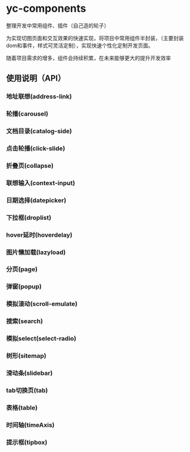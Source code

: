 # yc-components
整理开发中常用组件、插件（自己造的轮子）

为实现切图页面和交互效果的快速实现，将项目中常用组件半封装，（主要封装dom和事件，样式可灵活定制），实现快速个性化定制开发页面。

随着项目需求的增多，组件会持续积累，在未来能够更大的提升开发效率

## 使用说明（API）

### 地址联想(address-link)

### 轮播(carousel)
### 文档目录(catalog-side)
### 点击轮播(click-slide)
### 折叠页(collapse)
### 联想输入(context-input)
### 日期选择(datepicker)
### 下拉框(droplist)
### hover延时(hoverdelay) 
### 图片懒加载(lazyload)
### 分页(page)
### 弹窗(popup)
### 模拟滚动(scroll-emulate)
### 搜索(search)
### 模拟select(select-radio)
### 树形(sitemap)
### 滑动条(slidebar)
### tab切换页(tab)
### 表格(table)
### 时间轴(timeAxis)
### 提示框(tipbox)